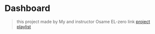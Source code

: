 # Dashboard

> this project made by My and instructor Osame EL-zero link
> [project playlist](https://youtube.com/playlist?list=PLDoPjvoNmBAyGaRGzPVZCkYx5L7Mo9Tbh)
